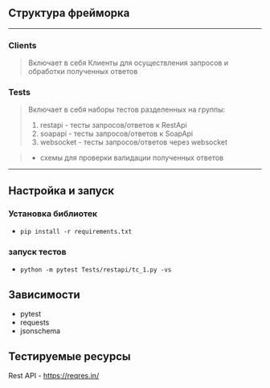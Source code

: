 ## Структура фрейморка

***

### Clients

> Включает в себя Клиенты для осуществления запросов и обработки полученных ответов

### Tests
> Включает в себя наборы тестов разделенных на группы:
> 1. restapi   - тесты запросов/ответов к RestApi
> 2. soapapi   - тесты запросов/ответов к SoapApi
> 3. websocket - тесты запросов/ответов через websocket

> - схемы для проверки валидации полученных ответов


***
## Настройка и запуск 

### Установка библиотек
* ``` pip install -r requirements.txt ```
### запуск тестов
* ``` python -m pytest Tests/restapi/tc_1.py -vs ```


## Зависимости 

* pytest
* requests
* jsonschema


## Тестируемые ресурсы
Rest API - https://reqres.in/
